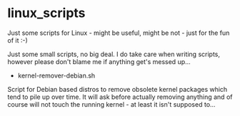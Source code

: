 # linux_scripts
Just some scripts for Linux - might be useful, might be not - just for the fun of it :-)

Just some small scripts, no big deal.
I do take care when writing scripts, however please don't blame me if anything get's messed up...


- kernel-remover-debian.sh

Script for Debian based distros to remove obsolete kernel packages which tend to pile up over time. It will ask before actually removing anything and of course will not touch the running kernel - at least it isn't supposed to...
